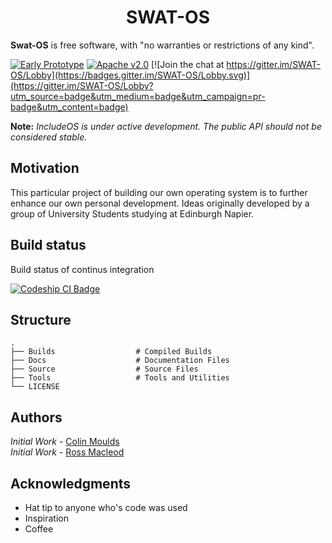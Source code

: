 <h1 align="center">SWAT-OS</h1>

**Swat-OS** is free software, with "no warranties or restrictions of any kind".

[![Early Prototype](https://img.shields.io/badge/SwatOS-v.0.1-yellow.svg)](https://github.com/ColinMoulds/SWAT-OS)
[![Apache v2.0](https://img.shields.io/badge/license-Apache%20v2.0-blue.svg)](http://www.apache.org/licenses/LICENSE-2.0)
[![Join the chat at https://gitter.im/SWAT-OS/Lobby](https://badges.gitter.im/SWAT-OS/Lobby.svg)](https://gitter.im/SWAT-OS/Lobby?utm_source=badge&utm_medium=badge&utm_campaign=pr-badge&utm_content=badge)

**Note:** *IncludeOS is under active development. The public API should not be considered stable.*

## Motivation

This particular project of building our own operating system is to further enhance our own personal development. Ideas originally developed by a group of University Students studying at Edinburgh Napier.

## Build status

Build status of continus integration

[![Codeship CI Badge](https://app.codeship.com/projects/ce698c00-9e5d-0135-8178-6e6128b91f9d/status?branch=master)](https://codeship.com)

## Structure

    .
    ├── Builds                  # Compiled Builds
    ├── Docs                    # Documentation Files
    ├── Source                  # Source Files
    ├── Tools                   # Tools and Utilities
    └── LICENSE

## Authors

*Initial Work* - [Colin Moulds](https://github.com/ColinMoulds)
<br>
*Initial Work* - [Ross Macleod](https://github.com/JesterWolf)

## Acknowledgments

* Hat tip to anyone who's code was used
* Inspiration
* Coffee